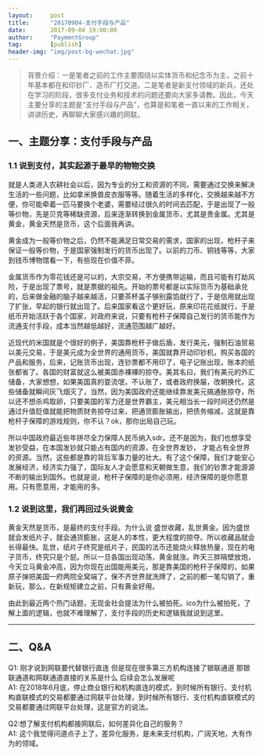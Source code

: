 ```yaml
---                                                                               
layout:     post                                                  
title:      "20170904-支付手段与产品"                                                                                 
date:       2017-09-04 19:00:00                                                                                 
author:     "PaymentGroup"                                            
tag:		[publish]                                      
header-img: "img/post-bg-wechat.jpg"                                           
---          
```

  
>背景介绍：一是笔者之前的工作主要围绕以实体货币和纪念币为主，之前十年基本都在和印钞厂、造币厂打交道。二是笔者是新支付领域的新兵，还处在学习的阶段，很多支付业务和技术的问题还要向大家多请教。因此，今天主要分享的主题是“支付手段与产品”，也算是和笔者一直以来的工作相关，讲讲历史，再聊聊大家感兴趣的网联。  
  
      
## 一、主题分享：支付手段与产品  
  
### 1.1 说到支付，其实起源于最早的物物交换  
就是人类进入农耕社会以后，因为专业的分工和资源的不同，需要通过交换来解决生活的一些问题，比如拿米换兽皮衣服等等。随着生活的多样化，交换越来越不方便，你可能牵着一匹马要换个老婆，需要经过很久的时间去匹配，于是出现了一般等价物，先是贝克等稀缺资源，后来逐渐转换到金属货币，尤其是贵金属。尤其是黄金，黄金天然是货币，这个后面我再讲。  
  
黄金成为一般等价物之后，仍然不能满足日常交易的需求，国家的出现，枪杆子来保证一般等价物，于是国家强制发行的货币出现了。以前的刀币、铜钱等等，大家到钱币博物馆看一下，有些现在价值不菲。  
  
金属货币作为零花钱还是可以的，大宗交易，不方便携带运输，而且可能有打劫风险，于是出现了票号，就是票据的祖先。开始的票号都是以实际货币为基础承兑的，后来做金融的脑子越来越活，只要茶杯盖子够别露馅就行了，于是信用就出现了扩张，早起的银行就出现了。后来国家看这个更好玩，原来印花花纸就行，于是纸币开始活跃于各个国家，对政府来说，只要有枪杆子保障自己发行的货币能作为流通支付手段，成本当然越低越好，流通范围越广越好。  
  
近现代的米国就是个很好的例子，美国靠枪杆子做后盾，发行美元，强制石油贸易以美元交易，于是美元成为全世界的通用货币，美国就靠开动印钞机，购买各国的产品和服务，后来，记账货币出现，连钞票都不用印了，电子记账出现，账本的纸张都省了。各国的财富就这么被美国赤裸裸的掠夺。美其名曰，我们有美元的外汇储备，大家想想，如果美国真的耍流氓，不认账了，或者政府换届，改朝换代，这些储备就瞬间灰飞烟灭了，当然，因为美国政府还能继续靠发美元搞通胀掠夺，所以还不想杀鸡取卵，只要美国的军力还是世界霸主，美元相当长一段时间还仍然是通过升值贬值就能把物质财务掠夺过来，把通货膨胀输出，把债务缩减，这就是靠枪杆子保障的游戏规则，你不认？ok，那你出局自己玩。  
  
所以中国政府最近些年拼尽全力保障人民币纳入sdr。还不是因为，我们也想享受发钞受益，在本国发钞就只能占有国内的资源，在全世界发钞， 才能占有全世界的资源。当然，这些都是靠的背后军事力量的壮大。有了这个保障，我们才能安心发展经济，经济实力强了，国际友人才会愿意和天朝做生意，我们的钞票才能源源不断的输出到国外。也就是说，枪杆子保障的是你必须用，经济保障的是你愿意用。只有愿意用，才能用的多。  
  
### 1.2 说到这里，我们再回过头说黄金  
黄金天然是货币，是最终的支付手段。为什么说 盛世收藏，乱世黄金。因为盛世就会发纸片子，就会通货膨胀，这是人的本性，更大程度的掠夺。所以收藏品就会长得最快。乱世，纸片子终究是纸片子，民国的法币还能烧火释放热量，现在的电子货币，终究只是个屁。所以一旦各国出现动荡，黄金就涨。昨天三胖隔壁放炮，今天立马黄金冲高，因为你现在出国能用美元，那是靠美国的枪杆子保障的，如果原子弹把美国一府两院全窝端了，保不齐世界就洗牌了，之前的都一笔勾销了，重新玩，那么，在新规矩建立之前，只有黄金好用。  
  
由此到最近两个热门话题，无现金社会提法为什么被拍死。ico为什么被拍死，了解上面的逻辑，也就不难理解了，支付手段的历史和逻辑我就说到这里。  
***  
## 二、Q&A  
Q1: 刚才说到网联要代替银行直连 但是现在很多第三方机构连接了银联通道 那银联通道和网联通道直接的关系是什么 后续会怎么发展呢  
A1: 在2018年6月底，停止商业银行和机构直连的模式，到时候所有银行、支付机构直联模式的交易都要通过网联平台处理，到时候所有银行、支付机构直联模式的交易都要通过网联平台处理，这是官方的说法。  
  
Q2:想了解支付机构都接网联后，如何差异化自己的服务？  
A1: 这个我觉得问道点子上了，差异化服务，是未来支付机构，广阔天地，大有作为的领域。  
  
  
